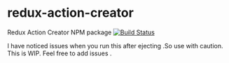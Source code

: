 # redux-action-creator
Redux Action Creator NPM package
[![Build Status](https://travis-ci.com/mailtomainak/redux-action-creator.svg?branch=master)](https://travis-ci.com/mailtomainak/redux-action-creator)


I have noticed issues when you run this after ejecting .So use with caution. This is WIP. Feel free to add issues .
